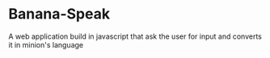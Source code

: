 # Banana-Speak
  A web application build in javascript that ask the user for input and converts it in minion's language
